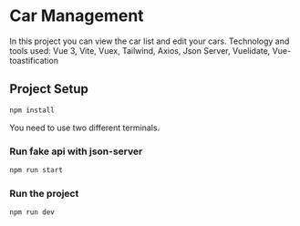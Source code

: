 # Car Management

In this project you can view the car list and edit your cars.
Technology and tools used: Vue 3, Vite, Vuex, Tailwind, Axios, Json Server, Vuelidate, Vue-toastification


## Project Setup

```sh
npm install
```

You need to use two different terminals.

### Run fake api with json-server

```sh
npm run start
```

### Run the project

```sh
npm run dev
```


